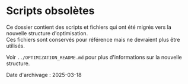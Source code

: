 # Scripts obsolètes

Ce dossier contient des scripts et fichiers qui ont été migrés vers la nouvelle structure d'optimisation.  
Ces fichiers sont conservés pour référence mais ne devraient plus être utilisés.

Voir `../OPTIMIZATION_README.md` pour plus d'informations sur la nouvelle structure.

Date d'archivage : 2025-03-18
